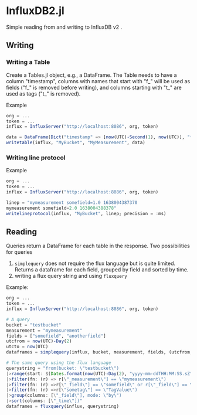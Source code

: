 # InfluxDB2.jl
Simple reading from and writing to InfluxDB v2 .

## Writing
### Writing a Table

Create a Tables.jl object, e.g., a DataFrame. The Table needs to have a column "timestamp", columns with names that start with "f_" will be used as fields ("f_" is removed before writing), and columns starting with "t_" are used as tags ("t_" is removed).

Example
```julia
org = ...
token = ...
influx = InfluxServer("http://localhost:8086", org, token)

data = DataFrame(Dict("timestamp" => [now(UTC)-Second(1), now(UTC)], "f_somefield" => [1.0, 2.0]))
writetable(influx, "MyBucket", "MyMeasurement", data)
```

### Writing line protocol
Example
```julia
org = ...
token = ...
influx = InfluxServer("http://localhost:8086", org, token)

linep = "mymeasurement somefield=1.0 1638004387370
mymeasurement somefield=2.0 1638004388378"
writelineprotocol(influx, "MyBucket", linep; precision = :ms)
```

## Reading
Queries return a DataFrame for each table in the response.
Two possibilities for queries
1) `simplequery` does not require the flux language but is quite limited. Returns a dataframe for each field, grouped by field and sorted by time.
2) writing a flux query string and using `fluxquery`

Example:
```julia
org = ...
token = ...
influx = InfluxServer("http://localhost:8086", org, token)

# A query
bucket = "testbucket"
measurement = "mymeasurement"
fields = ["somefield", "anotherfield"]
utcfrom = now(UTC)-Day(2)
utcto = now(UTC)
dataframes = simplequery(influx, bucket, measurement, fields, (utcfrom, utcto); tags = ["sometag"=>"TagValue"])

# The same query using the flux language
querystring = "from(bucket: \"testbucket\")
|>range(start: $(Dates.format(now(UTC)-Day(2), "yyyy-mm-ddTHH:MM:SS.sZ")), stop: $(Dates.format(now(UTC), "yyyy-mm-ddTHH:MM:SS.sZ")))
|>filter(fn: (r) => r[\"_measurement\"] == \"mymeasurement\")
|>filter(fn: (r) =>r[\"_field\"] == \"somefield\" or r[\"_field\"] == \"anotherfield\")
|>filter(fn: (r) =>r[\"sometag\"] == \"TagValue\")
|>group(columns: [\"_field\"], mode: \"by\")
|>sort(columns: [\"_time\"])"
dataframes = fluxquery(influx, querystring)
```
